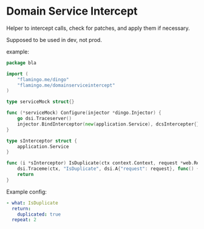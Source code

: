 # Domain Service Intercept

Helper to intercept calls, check for patches, and apply them if necessary.

Supposed to be used in dev, not prod.

example:
```go
package bla

import (
	"flamingo.me/dingo"
	"flamingo.me/domainserviceintercept"
)

type serviceMock struct{}

func (*serviceMock) Configure(injector *dingo.Injector) {
	go dsi.Traceserver()
	injector.BindInterceptor(new(application.Service), dcsIntercepter{})
}

type sInterceptor struct {
	application.Service
}

func (i *sInterceptor) IsDuplicate(ctx context.Context, request *web.Request, order domain.Order) (duplicated bool, err error) {
	dsi.Traceme(ctx, "IsDuplicate", dsi.A{"request": request}, func() { duplicated, err = i.Service.IsDuplicate(ctx, request, order) }, dsi.A{"duplicated": &duplicated, "err": &err}, nil)
	return
}
```

Example config:
```yaml
- what: IsDuplicate
  return:
    duplicated: true
  repeat: 2
```
